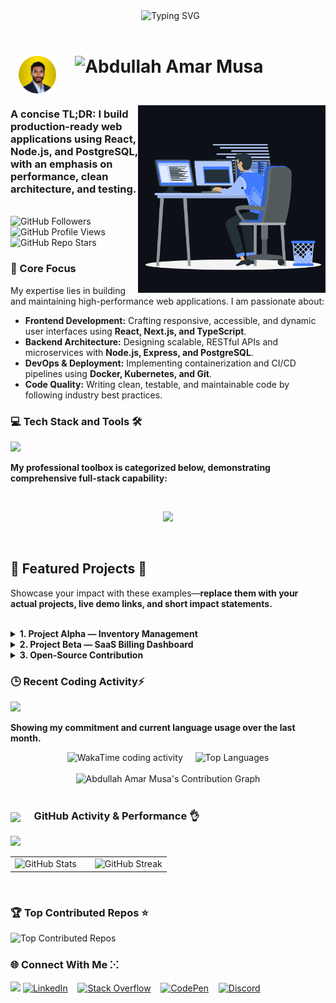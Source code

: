 <div align="center">
  <img src="https://readme-typing-svg.herokuapp.com?font=JetBrains+Mono&size=40&width=550&text_align=center&color=58A6FF&vCenter=true&pause=1000&random=false&lines=FullStack+Web+Developer;Building+Modern+Web+Solutions;JavaScript+|+React+Specialist" alt="Typing SVG"/>
</div>
<br>
<h1 align="left">
  <img src="https://github.com/abdullahamarmusa/profile_pic_gif/raw/main/profile-pic%20(1).png" width="60" style="margin-right: 10px; vertical-align: top;" />
  <img src="https://readme-typing-svg.herokuapp.com?font=Fira+Code&size=32&color=00F5FF,00D4AA&width=450&height=45&lines=Abdullah+Amar+Musa&duration=10&pause=10000000" alt="Abdullah Amar Musa" style="vertical-align: top;" />
</h1>
<p align="center">
  <img align="right" src="https://raw.githubusercontent.com/SubhadeepZilong/SubhadeepZilong/main/icons/animation_500_kxa883sd.gif" alt="SubhadeepZilong" width="300" />
</p>

### A concise TL;DR: I build production-ready web applications using **React, Node.js, and PostgreSQL**, with an emphasis on performance, clean architecture, and testing.
<br>
<div align="left">
  <img src="https://img.shields.io/github/followers/abdullahamarmusa?style=social" alt="GitHub Followers"/>&nbsp;&nbsp;
  <img src="https://komarev.com/ghpvc/?username=abdullahamarmusa&color=58A6FF&style=flat-square" alt="GitHub Profile Views"/>&nbsp;&nbsp; <img src="https://img.shields.io/github/stars/abdullahamarmusa/Dragable---Touchable-Slider?style=social" alt="GitHub Repo Stars"/>
</div>

### 🎯 Core Focus 

My expertise lies in building and maintaining high-performance web applications. I am passionate about:

* **Frontend Development:** Crafting responsive, accessible, and dynamic user interfaces using **React, Next.js, and TypeScript**.
* **Backend Architecture:** Designing scalable, RESTful APIs and microservices with **Node.js, Express, and PostgreSQL**.
* **DevOps & Deployment:** Implementing containerization and CI/CD pipelines using **Docker, Kubernetes, and Git**.
* **Code Quality:** Writing clean, testable, and maintainable code by following industry best practices.

<!-- <img src="https://user-images.githubusercontent.com/73097560/115834477-dbab4500-a447-11eb-908a-139a6edaec5c.gif">  -->

### 💻 Tech Stack and Tools 🛠️
<img src="https://user-images.githubusercontent.com/73097560/115834477-dbab4500-a447-11eb-908a-139a6edaec5c.gif">

**My professional toolbox is categorized below, demonstrating comprehensive full-stack capability:**

<br>
<p align="center">
  <a href="https://skillicons.dev">
    <img src="https://skillicons.dev/icons?i=html,css,js,ts,react,redux,bootstrap,tailwind,figma,nodejs,express,mongodb,postgresql,powershell,postman,docker,git,github,bash,npm,vscode,jquery,prisma,nextjs&perline=12" />
  </a>
</p>

<br>

## 📂 Featured Projects 📌

Showcase your impact with these examples—**replace them with your actual projects, live demo links, and short impact statements.**

<br>

<details>
  <summary><strong>1. Project Alpha — Inventory Management</strong></summary>
  <br>
  <ul>
    <li><strong>Live Demo:</strong> <a href="https://alpha-demo.example.com">alpha-demo.example.com</a></li>
    <li><strong>GitHub Repo:</strong> <a href="https://github.com/abdullahamarmusa/alpha">github.com/abdullahamarmusa/alpha</a></li>
    <li><strong>Stack:</strong> React, Node.js, PostgreSQL, Docker</li>
    <li><strong>Impact:</strong> Implemented real-time stock sync and role-based dashboards — <strong>reduced manual reconciliation by 70%.</strong></li>
  </ul>
</details>

<details>
  <summary><strong>2. Project Beta — SaaS Billing Dashboard</strong></summary>
  <br>
  <ul>
    <li><strong>Live Demo:</strong> <a href="https://beta.example.com">beta.example.com</a></li>
    <li><strong>GitHub Repo:</strong> <a href="https://github.com/abdullahamarmusa/beta">github.com/abdullahamarmusa/beta</a></li>
    <li><strong>Stack:</strong> Next.js, Express, Stripe, PostgreSQL</li>
    <li><strong>Impact:</strong> Built modular billing flow and subscription management features, leading to faster customer onboarding.</li>
  </ul>
</details>

<details>
  <summary><strong>3. Open-Source Contribution</strong></summary>
  <br>
  <ul>
    <li><strong>Pull Request:</strong> <a href="https://github.com/some-org/some-repo/pull/123">PR #123 on some-org/some-repo</a></li>
    <li><strong>Impact:</strong> Added Feature X and fixed a critical memory leak in a core middleware; added tests and improved CI stability.</li>
  </ul>
</details>



### 🕒 Recent Coding Activity⚡
<img src="https://user-images.githubusercontent.com/73097560/115834477-dbab4500-a447-11eb-908a-139a6edaec5c.gif">

**Showing my commitment and current language usage over the last month.**
<div align="center">
  <img valign="top" src="https://github-readme-stats.vercel.app/api/wakatime?username=abdullahamarmusa&layout=default&hide_border=false&theme=transparent&langs_count=6&title_color=08BD80&icon_color=08BD80" alt="WakaTime coding activity" />&nbsp;&nbsp;&nbsp;&nbsp;
  <img valign="top" src="https://github-readme-stats.vercel.app/api/top-langs/?username=abdullahamarmusa&theme=transparent&hide_border=false&layout=donut-vertical&langs_count=6&title_color=08BD80&icon_color=08BD80" alt="Top Languages"/>
</div>
<br>

<div align="center">
  <picture>
    <source
      media="(prefers-color-scheme: dark)"
      srcset="https://github-readme-activity-graph.vercel.app/graph?username=abdullahamarmusa&bg_color=0D1117&color=FFFFFF&line=58A6FF&point=58A6FF&area_color=58A6FF&title_color=08BD80&area=true&hide_border=true"
    />
    <source
      media="(prefers-color-scheme: light)"
      srcset="https://github-readme-activity-graph.vercel.app/graph?username=abdullahamarmusa&bg_color=FFFFFF&color=417E87&line=58A6FF&point=58A6FF&area_color=58A6FF&title_color=08BD80&area=true&hide_border=true"
    />
    <img
      src="https://github-readme-activity-graph.vercel.app/graph?username=abdullahamarmusa&bg_color=FFFFFF&color=417E87&line=58A6FF&point=58A6FF&area_color=58A6FF&title_color=08BD80&area=true&hide_border=true"
      alt="Abdullah Amar Musa's Contribution Graph"
    />
  </picture>
</div>
<br>
<h3>
<img src="https://media1.giphy.com/media/v1.Y2lkPTc5MGI3NjExNGphdjY4YXQ3bHF4NnFsb240bjY4dm80cWQ1NDFrczAybjIxazVtayZlcD12MV9pbnRlcm5hbF9naWZfYnlfaWQmY3Q9cw/iY8CRBdQXODJSCERIr/giphy.gif" width="35" style="vertical-align: middle; margin-right: 10px;">
&nbsp; GitHub Activity & Performance 👌</h3>
<img src="https://user-images.githubusercontent.com/73097560/115834477-dbab4500-a447-11eb-908a-139a6edaec5c.gif">

<table>
  <tr>
    <td valign="top">
      <img src="https://github-readme-stats.vercel.app/api?username=abdullahamarmusa&hide_border=true&include_all_commits=true&count_private=true&theme=default&show_icons=true&title_color=08BD80&icon_color=58A6FF&text_color=417E87&ring_color=58A6FF" alt="GitHub Stats" height="170px"/>&nbsp;&nbsp;&nbsp;&nbsp;
    </td>
    <td valign="top">
      <img src="https://streak-stats.demolab.com/?user=abdullahamarmusa&hide_border=true&date_format=M%20j%5B%2C%20Y%5D&fire=ff5a00&theme=default&ring=FFA500&stroke=58A6FF&currStreakNum=58A6FF&sideNums=58A6FF&currStreakLabel=08BD80&sideLabels=417E87&title_color=08BD80&dates=58A6FF" alt="GitHub Streak" height="170px"/>
    </td>
  </tr>
</table>
<br>
<div align="left">
    <h3>🏆 Top Contributed Repos ⭐</h3>
    <img src="https://github-contributor-stats.vercel.app/api?username=abdullahamarmusa&limit=6&theme=default&border=true&combine_all_yearly_contributions=true&title_color=08BD80" alt="Top Contributed Repos"/> 
</div>
<h3> 🌐 Connect With Me ⁙</h3>
<img src="https://user-images.githubusercontent.com/73097560/115834477-dbab4500-a447-11eb-908a-139a6edaec5c.gif">
<a href="https://linkedin.com/in/abdullahamarmusa" target="_blank"><img src="https://skillicons.dev/icons?i=linkedin" width="40" alt="LinkedIn"/></a>&nbsp;&nbsp;&nbsp;&nbsp;<a href="https://stackoverflow.com/users/21543417/abdullah-amar-musa" target="_blank"><img src="https://skillicons.dev/icons?i=stackoverflow" width="40" alt="Stack Overflow"/></a>&nbsp;&nbsp;&nbsp;&nbsp;<a href="https://codepen.io/abdullahamarmusa" target="_blank"><img src="https://skillicons.dev/icons?i=codepen" width="40" alt="CodePen"/></a>&nbsp;&nbsp;&nbsp;&nbsp;<a href="https://discordapp.com/users/YOUR_DISCORD_ID" target="_blank"><img src="https://skillicons.dev/icons?i=discord" width="40" alt="Discord"/></a>

